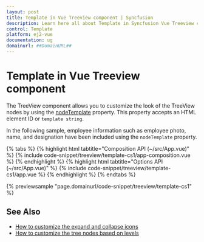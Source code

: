 ```yaml
---
layout: post
title: Template in Vue Treeview component | Syncfusion
description: Learn here all about Template in Syncfusion Vue Treeview component of Syncfusion Essential JS 2 and more.
control: Template 
platform: ej2-vue
documentation: ug
domainurl: ##DomainURL##
---
```


# Template in Vue Treeview component

The TreeView component allows you to customize the look of the TreeView nodes by using the [nodeTemplate](https://ej2.syncfusion.com/vue/documentation/api/treeview/#nodetemplate) property. This property accepts an HTML element ID or `template string`.

In the following sample, employee information such as employee photo, name, and designation have been included using the `nodeTemplate` property.

{% tabs %}
{% highlight html tabtitle="Composition API (~/src/App.vue)" %}
{% include code-snippet/treeview/template-cs1/app-composition.vue %}
{% endhighlight %}
{% highlight html tabtitle="Options API (~/src/App.vue)" %}
{% include code-snippet/treeview/template-cs1/app.vue %}
{% endhighlight %}
{% endtabs %}
        
{% previewsample "page.domainurl/code-snippet/treeview/template-cs1" %}

## See Also

* [How to customize the expand and collapse icons](./how-to/customize-the-expand-and-collapse-icons)
* [How to customize the tree nodes based on levels](./how-to/customize-the-tree-nodes-based-on-levels)